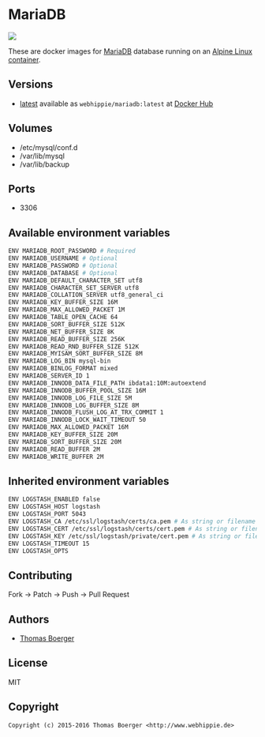 # MariaDB

[![](https://badge.imagelayers.io/webhippie/mariadb:latest.svg)](https://imagelayers.io/?images=webhippie/mariadb:latest 'Get your own badge on imagelayers.io')

These are docker images for [MariaDB](https://mariadb.org) database running on an
[Alpine Linux container](https://registry.hub.docker.com/u/webhippie/alpine/).


## Versions

* [latest](https://github.com/dockhippie/mariadb/tree/master)
  available as ```webhippie/mariadb:latest``` at
  [Docker Hub](https://registry.hub.docker.com/u/webhippie/mariadb/)


## Volumes

* /etc/mysql/conf.d
* /var/lib/mysql
* /var/lib/backup


## Ports

* 3306


## Available environment variables

```bash
ENV MARIADB_ROOT_PASSWORD # Required
ENV MARIADB_USERNAME # Optional
ENV MARIADB_PASSWORD # Optional
ENV MARIADB_DATABASE # Optional
ENV MARIADB_DEFAULT_CHARACTER_SET utf8
ENV MARIADB_CHARACTER_SET_SERVER utf8
ENV MARIADB_COLLATION_SERVER utf8_general_ci
ENV MARIADB_KEY_BUFFER_SIZE 16M
ENV MARIADB_MAX_ALLOWED_PACKET 1M
ENV MARIADB_TABLE_OPEN_CACHE 64
ENV MARIADB_SORT_BUFFER_SIZE 512K
ENV MARIADB_NET_BUFFER_SIZE 8K
ENV MARIADB_READ_BUFFER_SIZE 256K
ENV MARIADB_READ_RND_BUFFER_SIZE 512K
ENV MARIADB_MYISAM_SORT_BUFFER_SIZE 8M
ENV MARIADB_LOG_BIN mysql-bin
ENV MARIADB_BINLOG_FORMAT mixed
ENV MARIADB_SERVER_ID 1
ENV MARIADB_INNODB_DATA_FILE_PATH ibdata1:10M:autoextend
ENV MARIADB_INNODB_BUFFER_POOL_SIZE 16M
ENV MARIADB_INNODB_LOG_FILE_SIZE 5M
ENV MARIADB_INNODB_LOG_BUFFER_SIZE 8M
ENV MARIADB_INNODB_FLUSH_LOG_AT_TRX_COMMIT 1
ENV MARIADB_INNODB_LOCK_WAIT_TIMEOUT 50
ENV MARIADB_MAX_ALLOWED_PACKET 16M
ENV MARIADB_KEY_BUFFER_SIZE 20M
ENV MARIADB_SORT_BUFFER_SIZE 20M
ENV MARIADB_READ_BUFFER 2M
ENV MARIADB_WRITE_BUFFER 2M
```


## Inherited environment variables

```bash
ENV LOGSTASH_ENABLED false
ENV LOGSTASH_HOST logstash
ENV LOGSTASH_PORT 5043
ENV LOGSTASH_CA /etc/ssl/logstash/certs/ca.pem # As string or filename
ENV LOGSTASH_CERT /etc/ssl/logstash/certs/cert.pem # As string or filename
ENV LOGSTASH_KEY /etc/ssl/logstash/private/cert.pem # As string or filename
ENV LOGSTASH_TIMEOUT 15
ENV LOGSTASH_OPTS
```


## Contributing

Fork -> Patch -> Push -> Pull Request


## Authors

* [Thomas Boerger](https://github.com/tboerger)


## License

MIT


## Copyright

```
Copyright (c) 2015-2016 Thomas Boerger <http://www.webhippie.de>
```
